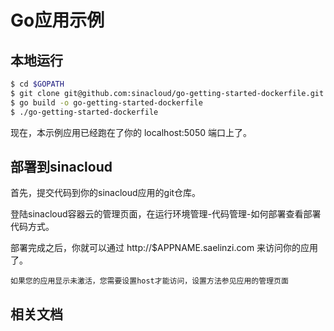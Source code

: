 # Go应用示例

## 本地运行

```sh
$ cd $GOPATH
$ git clone git@github.com:sinacloud/go-getting-started-dockerfile.git
$ go build -o go-getting-started-dockerfile
$ ./go-getting-started-dockerfile
```

现在，本示例应用已经跑在了你的 localhost:5050 端口上了。

## 部署到sinacloud

首先，提交代码到你的sinacloud应用的git仓库。


登陆sinacloud容器云的管理页面，在运行环境管理-代码管理-如何部署查看部署代码方式。

部署完成之后，你就可以通过 http://$APPNAME.saelinzi.com 来访问你的应用了。

```
如果您的应用显示未激活，您需要设置host才能访问，设置方法参见应用的管理页面
```

## 相关文档